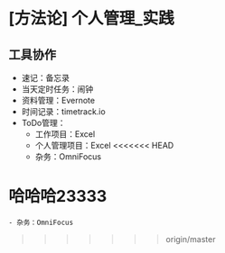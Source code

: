 # [方法论] 个人管理_实践

## 工具协作

- 速记：备忘录
- 当天定时任务：闹钟
- 资料管理：Evernote
- 时间记录：timetrack.io
- ToDo管理：
    - 工作项目：Excel
    - 个人管理项目：Excel
<<<<<<< HEAD
    - 杂务：OmniFocus

哈哈哈23333
=======
    - 杂务：OmniFocus
>>>>>>> origin/master
